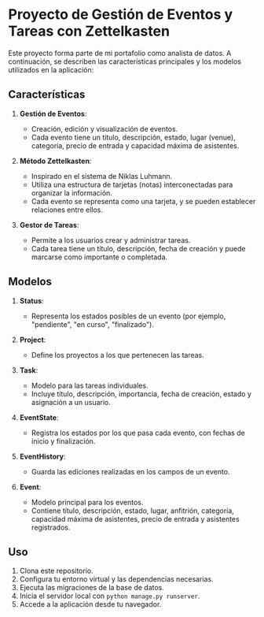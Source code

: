 # Proyecto de Gestión de Eventos y Tareas con Zettelkasten

Este proyecto forma parte de mi portafolio como analista de datos. A continuación, se describen las características principales y los modelos utilizados en la aplicación:

## Características

1. **Gestión de Eventos**:
   - Creación, edición y visualización de eventos.
   - Cada evento tiene un título, descripción, estado, lugar (venue), categoría, precio de entrada y capacidad máxima de asistentes.

2. **Método Zettelkasten**:
   - Inspirado en el sistema de Niklas Luhmann.
   - Utiliza una estructura de tarjetas (notas) interconectadas para organizar la información.
   - Cada evento se representa como una tarjeta, y se pueden establecer relaciones entre ellos.

3. **Gestor de Tareas**:
   - Permite a los usuarios crear y administrar tareas.
   - Cada tarea tiene un título, descripción, fecha de creación y puede marcarse como importante o completada.

## Modelos

1. **Status**:
   - Representa los estados posibles de un evento (por ejemplo, "pendiente", "en curso", "finalizado").

2. **Project**:
   - Define los proyectos a los que pertenecen las tareas.

3. **Task**:
   - Modelo para las tareas individuales.
   - Incluye título, descripción, importancia, fecha de creación, estado y asignación a un usuario.

4. **EventState**:
   - Registra los estados por los que pasa cada evento, con fechas de inicio y finalización.

5. **EventHistory**:
   - Guarda las ediciones realizadas en los campos de un evento.

6. **Event**:
   - Modelo principal para los eventos.
   - Contiene título, descripción, estado, lugar, anfitrión, categoría, capacidad máxima de asistentes, precio de entrada y asistentes registrados.

## Uso

1. Clona este repositorio.
2. Configura tu entorno virtual y las dependencias necesarias.
3. Ejecuta las migraciones de la base de datos.
4. Inicia el servidor local con `python manage.py runserver`.
5. Accede a la aplicación desde tu navegador.
